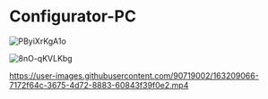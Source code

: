 # Configurator-PC

![PByiXrKgA1o](https://user-images.githubusercontent.com/90719002/163202369-fb22c168-03a0-4d5a-9608-ff7145630026.jpg)

![8nO-qKVLKbg](https://user-images.githubusercontent.com/90719002/163202011-8cc31a4f-a832-4ffc-bfcb-f0dedcab3888.jpg)


https://user-images.githubusercontent.com/90719002/163209066-7172f64c-3675-4d72-8883-60843f39f0e2.mp4

